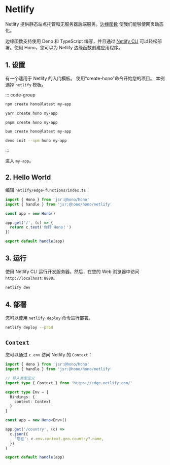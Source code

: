 # Netlify

Netlify 提供静态站点托管和无服务器后端服务。[边缘函数](https://docs.netlify.com/edge-functions/overview/) 使我们能够使网页动态化。

边缘函数支持使用 Deno 和 TypeScript 编写，并且通过 [Netlify CLI](https://docs.netlify.com/cli/get-started/) 可以轻松部署。使用 Hono，您可以为 Netlify 边缘函数创建应用程序。

## 1. 设置

有一个适用于 Netlify 的入门模板。
使用“create-hono”命令开始您的项目。
本例选择 `netlify` 模板。

::: code-group

```sh [npm]
npm create hono@latest my-app
```

```sh [yarn]
yarn create hono my-app
```

```sh [pnpm]
pnpm create hono my-app
```

```sh [bun]
bun create hono@latest my-app
```

```sh [deno]
deno init --npm hono my-app
```

:::

进入 `my-app`。

## 2. Hello World

编辑 `netlify/edge-functions/index.ts`：

```ts
import { Hono } from 'jsr:@hono/hono'
import { handle } from 'jsr:@hono/hono/netlify'

const app = new Hono()

app.get('/', (c) => {
  return c.text('你好 Hono！')
})

export default handle(app)
```

## 3. 运行

使用 Netlify CLI 运行开发服务器。然后，在您的 Web 浏览器中访问 `http://localhost:8888`。

```sh
netlify dev
```

## 4. 部署

您可以使用 `netlify deploy` 命令进行部署。

```sh
netlify deploy --prod
```

## `Context`

您可以通过 `c.env` 访问 Netlify 的 `Context`：

```ts
import { Hono } from 'jsr:@hono/hono'
import { handle } from 'jsr:@hono/hono/netlify'

// 导入类型定义
import type { Context } from 'https://edge.netlify.com/'

export type Env = {
  Bindings: {
    context: Context
  }
}

const app = new Hono<Env>()

app.get('/country', (c) =>
  c.json({
    '您在': c.env.context.geo.country?.name,
  })
)

export default handle(app)
```

